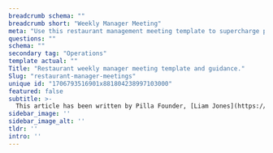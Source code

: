 ```yaml
---
breadcrumb schema: ""
breadcrumb short: "Weekly Manager Meeting"
meta: "Use this restaurant management meeting template to supercharge productivity. "
questions: ""
schema: ""
secondary tag: "Operations"
template actual: ""
Title: "Restaurant weekly manager meeting template and guidance."
Slug: "restaurant-manager-meetings"
unique id: "1706793516901x881804238997103000"
featured: false
subtitle: >-
  This article has been written by Pilla Founder, [Liam Jones](https://yourpilla.com/profile/liam-jones), click to [email Liam directly](mailto:liam@yourpilla.com), he reads every email.
sidebar_image: ''
sidebar_image_alt: ''
tldr: ''
intro: ''
---
```


